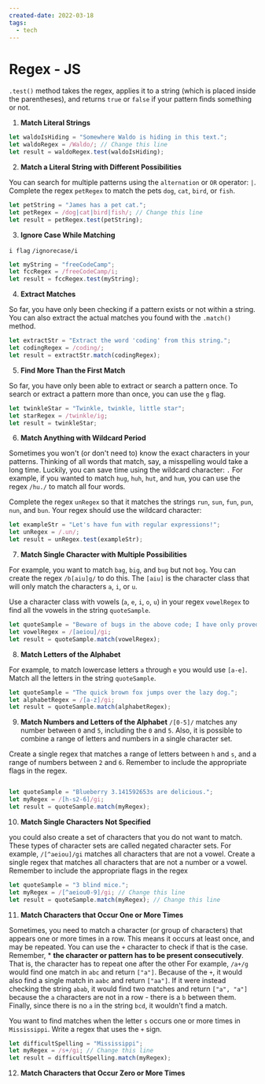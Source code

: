 ```yaml
---
created-date: 2022-03-18
tags:
  - tech
---
```


# Regex - JS

 `.test()` method takes the regex, applies it to a string (which is placed inside the parentheses), and returns `true` or `false` if your pattern finds something or not.
 
 1. **Match Literal Strings**

```javascript
let waldoIsHiding = "Somewhere Waldo is hiding in this text.";
let waldoRegex = /Waldo/; // Change this line
let result = waldoRegex.test(waldoIsHiding);
```

2. **Match a Literal String with Different Possibilities**

You can search for multiple patterns using the `alternation` or `OR` operator: `|`.
Complete the regex `petRegex` to match the pets `dog`, `cat`, `bird`, or `fish`.

```javascript 
let petString = "James has a pet cat.";
let petRegex = /dog|cat|bird|fish/; // Change this line
let result = petRegex.test(petString);
```

3. **Ignore Case While Matching**

`i flag`
`/ignorecase/i`
```javascript
let myString = "freeCodeCamp";
let fccRegex = /freeCodeCamp/i;
let result = fccRegex.test(myString);
```

4. **Extract Matches**

So far, you have only been checking if a pattern exists or not within a string. You can also extract the actual matches you found with the `.match()` method.

```javascript
let extractStr = "Extract the word 'coding' from this string.";
let codingRegex = /coding/;
let result = extractStr.match(codingRegex);
```

5. **Find More Than the First Match**

So far, you have only been able to extract or search a pattern once.
To search or extract a pattern more than once, you can use the `g` flag.

```javascript 
let twinkleStar = "Twinkle, twinkle, little star";
let starRegex = /twinkle/ig; 
let result = twinkleStar;
```

6. **Match Anything with Wildcard Period**

Sometimes you won't (or don't need to) know the exact characters in your patterns. Thinking of all words that match, say, a misspelling would take a long time. Luckily, you can save time using the wildcard character: `.`
For example, if you wanted to match `hug`, `huh`, `hut`, and `hum`, you can use the regex `/hu./` to match all four words.

Complete the regex `unRegex` so that it matches the strings `run`, `sun`, `fun`, `pun`, `nun`, and `bun`. Your regex should use the wildcard character:

```javascript
let exampleStr = "Let's have fun with regular expressions!";
let unRegex = /.un/;
let result = unRegex.test(exampleStr);
```

7. **Match Single Character with Multiple Possibilities**

For example, you want to match `bag`, `big`, and `bug` but not `bog`. You can create the regex `/b[aiu]g/` to do this. The `[aiu]` is the character class that will only match the characters `a`, `i`, or `u`.

Use a character class with vowels (`a`, `e`, `i`, `o`, `u`) in your regex `vowelRegex` to find all the vowels in the string `quoteSample`.
```javascript
let quoteSample = "Beware of bugs in the above code; I have only proved it correct, not tried it.";
let vowelRegex = /[aeiou]/gi;
let result = quoteSample.match(vowelRegex);

```

8. **Match Letters of the Alphabet**

For example, to match lowercase letters `a` through `e` you would use `[a-e]`.
Match all the letters in the string `quoteSample`.
```javascript
let quoteSample = "The quick brown fox jumps over the lazy dog.";
let alphabetRegex = /[a-z]/gi;
let result = quoteSample.match(alphabetRegex);
```

9. **Match Numbers and Letters of the Alphabet**
 `/[0-5]/` matches any number between `0` and `5`, including the `0` and `5`.
Also, it is possible to combine a range of letters and numbers in a single character set.

Create a single regex that matches a range of letters between `h` and `s`, and a range of numbers between `2` and `6`. Remember to include the appropriate flags in the regex.
```javascript

let quoteSample = "Blueberry 3.141592653s are delicious.";
let myRegex = /[h-s2-6]/gi;
let result = quoteSample.match(myRegex);
```

10. **Match Single Characters Not Specified**

you could also create a set of characters that you do not want to match. These types of character sets are called negated character sets.
For example, `/[^aeiou]/gi` matches all characters that are not a vowel.
Create a single regex that matches all characters that are not a number or a vowel. Remember to include the appropriate flags in the regex
```javascript
let quoteSample = "3 blind mice.";
let myRegex = /[^aeiou0-9]/gi; // Change this line
let result = quoteSample.match(myRegex); // Change this line
```

11. **Match Characters that Occur One or More Times**

 Sometimes, you need to match a character (or group of characters) that appears one or more times in a row. This means it occurs at least once, and may be repeated.
 You can use the `+` character to check if that is the case. Remember, * **the character or pattern has to be present consecutively**. That is, the character has to repeat one after the other
 For example, `/a+/g` would find one match in `abc` and return `["a"]`. Because of the `+`, it would also find a single match in `aabc` and return `["aa"]`.
If it were instead checking the string `abab`, it would find two matches and return `["a", "a"]` because the `a` characters are not in a row - there is a `b` between them. Finally, since there is no `a` in the string `bcd`, it wouldn't find a match.

You want to find matches when the letter `s` occurs one or more times in `Mississippi`. Write a regex that uses the `+` sign.

```javascript
let difficultSpelling = "Mississippi";
let myRegex = /s+/gi; // Change this line
let result = difficultSpelling.match(myRegex);
```

12. **Match Characters that Occur Zero or More Times**